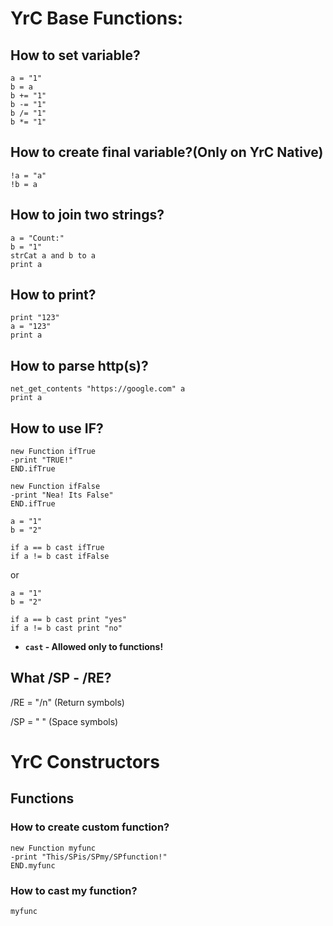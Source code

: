 # YrC Base Functions:
## How to set variable?
```
a = "1"
b = a
b += "1"
b -= "1"
b /= "1"
b *= "1"
```
## How to create final variable?(Only on YrC Native)
```
!a = "a"
!b = a
```
## How to join two strings?
```
a = "Count:"
b = "1"
strCat a and b to a
print a
```
## How to print?
```
print "123"
a = "123"
print a
```
## How to parse http(s)?
```
net_get_contents "https://google.com" a
print a
```
## How to use IF?
```
new Function ifTrue
-print "TRUE!"
END.ifTrue

new Function ifFalse
-print "Nea! Its False"
END.ifTrue

a = "1"
b = "2"

if a == b cast ifTrue
if a != b cast ifFalse
```
or
```
a = "1"
b = "2"

if a == b cast print "yes"
if a != b cast print "no"
```
* **`cast` - Allowed only to functions!**

## What /SP - /RE?
/RE = "/n" (Return symbols)

/SP = " " (Space symbols)

# YrC Constructors
## Functions
### How to create custom function?
```
new Function myfunc
-print "This/SPis/SPmy/SPfunction!"
END.myfunc
```
### How to cast my function?
```
myfunc
```
